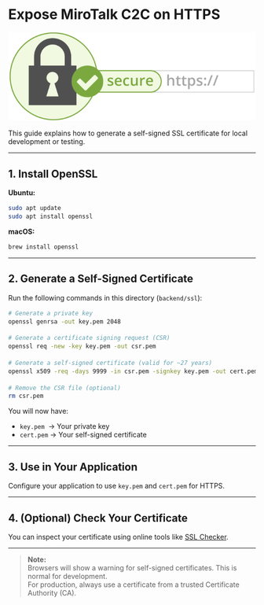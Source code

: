 # Expose MiroTalk C2C on HTTPS

![mirotalk-https](https.png)

This guide explains how to generate a self-signed SSL certificate for local development or testing.

---

## 1. Install OpenSSL

**Ubuntu:**

```sh
sudo apt update
sudo apt install openssl
```

**macOS:**

```sh
brew install openssl
```

---

## 2. Generate a Self-Signed Certificate

Run the following commands in this directory (`backend/ssl`):

```sh
# Generate a private key
openssl genrsa -out key.pem 2048

# Generate a certificate signing request (CSR)
openssl req -new -key key.pem -out csr.pem

# Generate a self-signed certificate (valid for ~27 years)
openssl x509 -req -days 9999 -in csr.pem -signkey key.pem -out cert.pem

# Remove the CSR file (optional)
rm csr.pem
```

You will now have:

- `key.pem` &nbsp;→ Your private key
- `cert.pem` → Your self-signed certificate

---

## 3. Use in Your Application

Configure your application to use `key.pem` and `cert.pem` for HTTPS.

---

## 4. (Optional) Check Your Certificate

You can inspect your certificate using online tools like [SSL Checker](https://www.sslchecker.com/certdecoder).

---

> **Note:**  
> Browsers will show a warning for self-signed certificates. This is normal for development.  
> For production, always use a certificate from a trusted Certificate Authority (CA).
